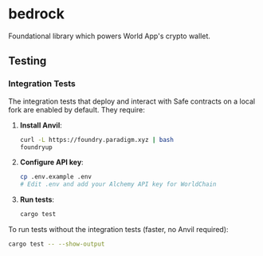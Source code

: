 # bedrock

Foundational library which powers World App's crypto wallet.

## Testing

### Integration Tests

The integration tests that deploy and interact with Safe contracts on a local fork are enabled by default. They require:

1. **Install Anvil**:

   ```bash
   curl -L https://foundry.paradigm.xyz | bash
   foundryup
   ```

2. **Configure API key**:

   ```bash
   cp .env.example .env
   # Edit .env and add your Alchemy API key for WorldChain
   ```

3. **Run tests**:
   ```bash
   cargo test
   ```

To run tests without the integration tests (faster, no Anvil required):

```bash
cargo test -- --show-output
```
